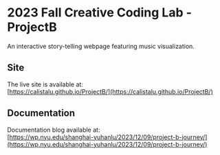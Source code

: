 # 2023 Fall Creative Coding Lab - ProjectB

An interactive story-telling webpage featuring music visualization.

## **Site**
The live site is available at:  
[https://calistalu.github.io/ProjectB/](https://calistalu.github.io/ProjectB/)

## **Documentation**
Documentation blog available at:  
[https://wp.nyu.edu/shanghai-yuhanlu/2023/12/09/project-b-journey/](https://wp.nyu.edu/shanghai-yuhanlu/2023/12/09/project-b-journey/)
